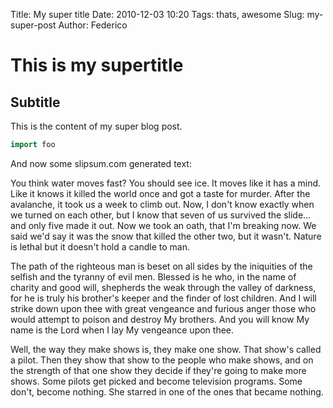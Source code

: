 Title: My super title
Date: 2010-12-03 10:20
Tags: thats, awesome
Slug: my-super-post
Author: Federico

This is my supertitle
=====================

Subtitle
--------

This is the content of my super blog post.

`````go
import foo
`````

And now some slipsum.com generated text:

You think water moves fast? You should see ice. It moves like it has a mind.
Like it knows it killed the world once and got a taste for murder. After the
avalanche, it took us a week to climb out. Now, I don't know exactly when we
turned on each other, but I know that seven of us survived the slide... and
only five made it out. Now we took an oath, that I'm breaking now. We said we'd
say it was the snow that killed the other two, but it wasn't. Nature is lethal
but it doesn't hold a candle to man.

The path of the righteous man is beset on all sides by the iniquities of the
selfish and the tyranny of evil men. Blessed is he who, in the name of charity
and good will, shepherds the weak through the valley of darkness, for he is
truly his brother's keeper and the finder of lost children. And I will strike
down upon thee with great vengeance and furious anger those who would attempt
to poison and destroy My brothers. And you will know My name is the Lord when I
lay My vengeance upon thee.

Well, the way they make shows is, they make one show. That show's called a
pilot. Then they show that show to the people who make shows, and on the
strength of that one show they decide if they're going to make more shows. Some
pilots get picked and become television programs. Some don't, become nothing.
She starred in one of the ones that became nothing.
